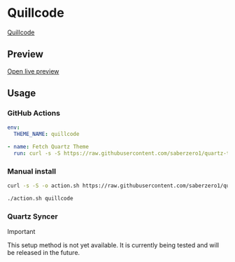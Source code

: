 # Quillcode

[Quillcode](https://github.com/theaayushpatel)

## Preview

[Open live preview](https://quartz-themes.github.io/quillcode/)

## Usage

### GitHub Actions

```yaml
env:
  THEME_NAME: quillcode
```

```yaml
- name: Fetch Quartz Theme
  run: curl -s -S https://raw.githubusercontent.com/saberzero1/quartz-themes/master/action.sh | bash -s -- $THEME_NAME
```

### Manual install

```bash
curl -s -S -o action.sh https://raw.githubusercontent.com/saberzero1/quartz-themes/master/action.sh

./action.sh quillcode
```

### Quartz Syncer

> [!IMPORTANT]
> This setup method is not yet available. It is currently being tested and will be released in the future.
